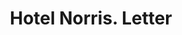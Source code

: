 ---
doi: 10.7916/D8WW8VQV
date_other: '1911'
date_other_textual: '1911'
form: correspondence
genre:
- Letters (correspondence)
name:
- Hotel Norris
object_in_context_url: https://biggert.cul.columbia.edu/items/view/ave_biggert_00479
subject_hierarchical_geographic:
- Brockton, Massachusetts, United States
subject_name:
- Hotel Norris
title: Hotel Norris. Letter
sort_title: Hotel Norris. Letter
call_number: ave_biggert_00479
coordinates:
- 42.083333333333336,-71.01888888888888
pid: ave_biggert_00479
identifiers: ave_biggert_00479
thumbnail: https://derivativo-3.library.columbia.edu/iiif/2/ldpd:343870/full/!256,256/0/native.jpg
permalink: /biggert/ave_biggert_00479/
layout: iiif-image-page
---